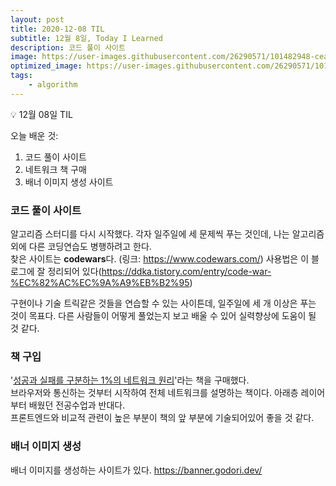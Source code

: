 ```yaml
---
layout: post
title: 2020-12-08 TIL
subtitle: 12월 8일, Today I Learned
description: 코드 풀이 사이트
image: https://user-images.githubusercontent.com/26290571/101482948-ceab1f00-399a-11eb-9e2b-34ead999dfa6.png
optimized_image: https://user-images.githubusercontent.com/26290571/101482948-ceab1f00-399a-11eb-9e2b-34ead999dfa6.png
tags: 
    - algorithm
---
```


<p class="callout">💡 12월 08일 TIL </p>

오늘 배운 것:
1. 코드 풀이 사이트
2. 네트워크 책 구매
3. 배너 이미지 생성 사이트

### 코드 풀이 사이트

알고리즘 스터디를 다시 시작했다. 각자 일주일에 세 문제씩 푸는 것인데, 나는 알고리즘 외에 다른 코딩연습도 병행하려고 한다.\
찾은 사이트는 **codewars**다. (링크: <https://www.codewars.com/>) 사용법은 이 블로그에 잘 정리되어 있다(<https://ddka.tistory.com/entry/code-war-%EC%82%AC%EC%9A%A9%EB%B2%95>)

구현이나 기술 트릭같은 것들을 연습할 수 있는 사이튼데, 일주일에 세 개 이상은 푸는 것이 목표다. 다른 사람들이 어떻게 풀었는지 보고 배울 수 있어 실력향상에 도움이 될 것 같다.

### 책 구입

'[성공과 실패를 구분하는 1%의 네트워크 원리](https://www.aladin.co.kr/shop/wproduct.aspx?ItemId=243233851)'라는 책을 구매했다.\
브라우저와 통신하는 것부터 시작하여 전체 네트워크를 설명하는 책이다. 아래층 레이어부터 배웠던 전공수업과 반대다.\
프론트엔드와 비교적 관련이 높은 부분이 책의 앞 부분에 기술되어있어 좋을 것 같다.

### 배너 이미지 생성 
배너 이미지를 생성하는 사이트가 있다. <https://banner.godori.dev/>